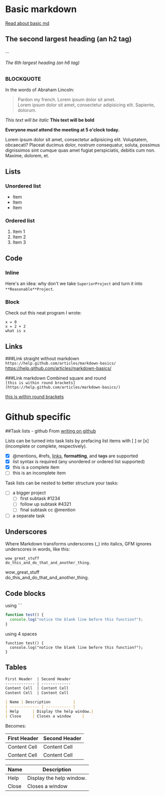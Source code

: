 # Basic markdown
[Read about basic md](https://help.github.com/articles/markdown-basics/)

## The second largest heading (an h2 tag)
...
###### The 6th largest heading (an h6 tag)

### BLOCKQUOTE
In the words of Abraham Lincoln:

> Pardon my french. 
> Lorem ipsum dolor sit amet. <br>
> Lorem ipsum dolor sit amet, consectetur adipisicing elit. Sapiente, dolorum.

*This text will be italic* 
**This text will be bold**

**Everyone _must_ attend the meeting at 5 o'clock today.**

Lorem ipsum dolor sit amet, consectetur adipisicing elit. Voluptatem, obcaecati? Placeat ducimus dolor, nostrum consequatur, soluta, possimus dignissimos sint cumque quas amet fugiat perspiciatis, debitis cum non. Maxime, dolorem, et.

## Lists

### Unordered list
* Item
* Item
* Item

### Ordered list
1. Item 1
2. Item 2
3. Item 3

## Code
### Inline

Here's an idea: why don't we take `SuperiorProject` and turn it into `**Reasonable**Project`.

### Block
Check out this neat program I wrote:

```
x = 0
x = 2 + 2
what is x
```

## Links

###Link straight
without markdown <br>
`https://help.github.com/articles/markdown-basics/`
https://help.github.com/articles/markdown-basics/


###Link markdown
Combined square and round <br>
`[this is within round brackets](https://help.github.com/articles/markdown-basics/)`

[this is within round brackets](https://help.github.com/articles/markdown-basics/)

# Github specific

##Task lists - github
From [writing on github](https://help.github.com/articles/writing-on-github/)

Lists can be turned into task lists by prefacing list items with [ ] or [x] (incomplete or complete, respectively).

- [x] @mentions, #refs, [links](), **formatting**, and <del>tags</del> are supported
- [x] list syntax is required (any unordered or ordered list supported)
- [x] this is a complete item
- [ ] this is an incomplete item

Task lists can be nested to better structure your tasks:

- [ ] a bigger project
  - [ ] first subtask #1234
  - [ ] follow up subtask #4321
  - [ ] final subtask cc @mention
- [ ] a separate task

## Underscores
Where Markdown transforms underscores (_) into italics, GFM ignores underscores in words, like this:

```
wow_great_stuff
do_this_and_do_that_and_another_thing.
```
wow_great_stuff <br>
do_this_and_do_that_and_another_thing.

## Code blocks
using \```
```js
function test() {
  console.log("notice the blank line before this function?");
}
```
using 4 spaces

    function test() {
      console.log("notice the blank line before this function?");
    }

## Tables
```markdown
First Header  | Second Header
------------- | -------------
Content Cell  | Content Cell
Content Cell  | Content Cell

| Name | Description          |
| ------------- | ----------- |
| Help      | Display the help window.|
| Close     | Closes a window     |
```
Becomes:

First Header  | Second Header
------------- | -------------
Content Cell  | Content Cell
Content Cell  | Content Cell

| Name | Description          |
| ------------- | ----------- |
| Help      | Display the help window.|
| Close     | Closes a window     |

